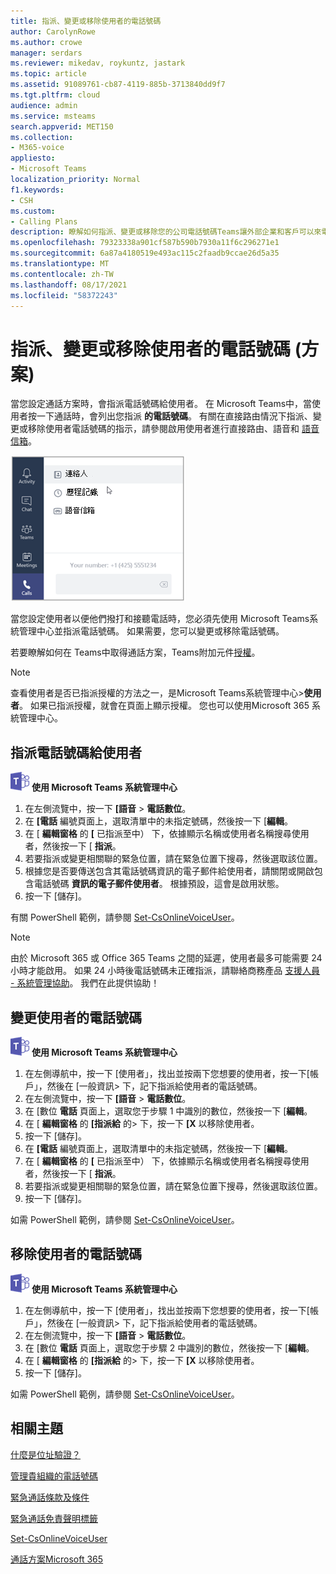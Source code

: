 ```yaml
---
title: 指派、變更或移除使用者的電話號碼
author: CarolynRowe
ms.author: crowe
manager: serdars
ms.reviewer: mikedav, roykuntz, jastark
ms.topic: article
ms.assetid: 91089761-cb87-4119-885b-3713840dd9f7
ms.tgt.pltfrm: cloud
audience: admin
ms.service: msteams
search.appverid: MET150
ms.collection:
- M365-voice
appliesto:
- Microsoft Teams
localization_priority: Normal
f1.keywords:
- CSH
ms.custom:
- Calling Plans
description: 瞭解如何指派、變更或移除您的公司電話號碼Teams讓外部企業和客戶可以來電。
ms.openlocfilehash: 79323338a901cf587b590b7930a11f6c296271e1
ms.sourcegitcommit: 6a87a4180519e493ac115c2faadb9ccae26d5a35
ms.translationtype: MT
ms.contentlocale: zh-TW
ms.lasthandoff: 08/17/2021
ms.locfileid: "58372243"
---
```

# <a name="assign-change-or-remove-a-phone-number-for-a-user-calling-plans"></a>指派、變更或移除使用者的電話號碼 (方案) 

當您設定通話方案時，會指派電話號碼給使用者。 在 Microsoft Teams中，當使用者按一下通話時，會列出您指派 **的電話號碼**。 有關在直接路由情況下指派、變更或移除使用者電話號碼的指示，請參閱啟用使用者進行直接路由、語音和 [語音信箱](./direct-routing-enable-users.md)。

![使用者的電話號碼會顯示在 Teams。](media/teams-phone-number.png)

當您設定使用者以便他們撥打和接聽電話時，您必須先使用 Microsoft Teams系統管理中心並指派電話號碼。 如果需要，您可以變更或移除電話號碼。
  
若要瞭解如何在 Teams中取得通話方案，Teams附加元件[授權](./teams-add-on-licensing/microsoft-teams-add-on-licensing.md)。
  
> [!NOTE]
> 查看使用者是否已指派授權的方法之一，是Microsoft Teams系統管理中心>**使用者**。 如果已指派授權，就會在頁面上顯示授權。  您也可以使用Microsoft 365 系統管理中心。
  
## <a name="assign-a-phone-number-to-a-user"></a>指派電話號碼給使用者
 
![顯示 Microsoft Teams 標誌的圖示](media/teams-logo-30x30.png) **使用 Microsoft Teams 系統管理中心**
    
1. 在左側流覽中，按一下 **[語音**  >  **電話數位**。
2. 在 **[電話** 編號頁面上，選取清單中的未指定號碼，然後按一下 [**編輯**。  
3. 在 [ **編輯窗格** 的 **[** 已指派至中） 下，依據顯示名稱或使用者名稱搜尋使用者，然後按一下 [ **指派**。
4. 若要指派或變更相關聯的緊急位置，請在緊急位置下搜尋，然後選取該位置。
5. 根據您是否要傳送包含其電話號碼資訊的電子郵件給使用者，請關閉或開啟包含電話號碼 **資訊的電子郵件使用者**。 根據預設，這會是啟用狀態。 
6. 按一下 [儲存]。

有關 PowerShell 範例，請參閱 [Set-CsOnlineVoiceUser](/powershell/module/skype/set-csonlinevoiceuser)。

> [!NOTE]
> 由於 Microsoft 365 或 Office 365 Teams 之間的延遲，使用者最多可能需要 24 小時才能啟用。 如果 24 小時後電話號碼未正確指派，請聯絡商務產品 [支援人員 - 系統管理協助](/microsoft-365/admin/contact-support-for-business-products)。 我們在此提供協助！

  
## <a name="change-a-phone-number-for-a-user"></a>變更使用者的電話號碼
 
![顯示 Microsoft Teams 標誌的圖示](media/teams-logo-30x30.png) **使用 Microsoft Teams 系統管理中心**
    
1. 在左側導航中，按一下 [使用者」，找出並按兩下您想要的使用者，按一下[帳戶」，然後在 [一般資訊> 下，記下指派給使用者的電話號碼。 
2. 在左側流覽中，按一下 **[語音**  >  **電話數位**。
3. 在 [數位 **電話** 頁面上，選取您于步驟 1 中識別的數位，然後按一下 [**編輯**。  
4. 在 [ **編輯窗格** 的 **[指派給** 的> 下，按一下 **[X** 以移除使用者。
5. 按一下 [儲存]。
6. 在 **[電話** 編號頁面上，選取清單中的未指定號碼，然後按一下 [**編輯**。  
7. 在 [ **編輯窗格** 的 **[** 已指派至中） 下，依據顯示名稱或使用者名稱搜尋使用者，然後按一下 [ **指派**。
8. 若要指派或變更相關聯的緊急位置，請在緊急位置下搜尋，然後選取該位置。
9. 按一下 [儲存]。

如需 PowerShell 範例，請參閱 [Set-CsOnlineVoiceUser](/powershell/module/skype/set-csonlinevoiceuser)。

## <a name="remove-a-phone-number-from-a-user"></a>移除使用者的電話號碼
 
![顯示 Microsoft Teams 標誌的圖示](media/teams-logo-30x30.png) **使用 Microsoft Teams 系統管理中心**

1. 在左側導航中，按一下 [使用者」，找出並按兩下您想要的使用者，按一下[帳戶」，然後在 [一般資訊> 下，記下指派給使用者的電話號碼。 
2. 在左側流覽中，按一下 **[語音**  >  **電話數位**。
3. 在 [數位 **電話** 頁面上，選取您于步驟 2 中識別的數位，然後按一下 [**編輯**。  
4. 在 [ **編輯窗格** 的 **[指派給** 的> 下，按一下 **[X** 以移除使用者。
5. 按一下 [儲存]。

如需 PowerShell 範例，請參閱 [Set-CsOnlineVoiceUser](/powershell/module/skype/set-csonlinevoiceuser)。

## <a name="related-topics"></a>相關主題

[什麼是位址驗證？](/skypeforbusiness/what-are-calling-plans-in-office-365/what-is-address-validation)

[管理貴組織的電話號碼](/microsoftteams/manage-phone-numbers-for-your-organization)

[緊急通話條款及條件](./emergency-calling-terms-and-conditions.md)

[緊急通話免責聲明標籤](https://github.com/MicrosoftDocs/OfficeDocs-SkypeForBusiness/blob/live/Teams/downloads/emergency-calling/emergency-calling-label-(en-us)-(v.1.0).zip?raw=true)

[Set-CsOnlineVoiceUser](/powershell/module/skype/set-csonlinevoiceuser)

[通話方案Microsoft 365](./calling-plans-for-office-365.md)
